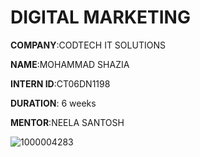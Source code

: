 
# DIGITAL MARKETING

**COMPANY**:CODTECH IT SOLUTIONS

**NAME**:MOHAMMAD SHAZIA

**INTERN ID**:CT06DN1198

**DURATION**: 6 weeks

**MENTOR**:NEELA SANTOSH

![1000004283](https://github.com/user-attachments/assets/320b95d1-0f06-4786-a8ba-4af0efb48676)

